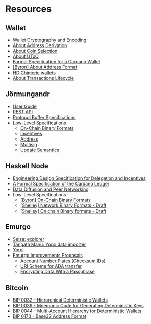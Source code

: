 # Resources

Wallet
------

- [Wallet Cryptography and Encoding](https://github.com/input-output-hk/cardano-wallet/wiki/Wallet-Cryptography-and-Encoding)
- [About Address Derivation](https://github.com/input-output-hk/cardano-wallet/wiki/About-Address-Derivation)
- [About Coin Selection](https://github.com/input-output-hk/cardano-wallet/wiki/About-Coin-Selection)
- [About UTxO](https://github.com/input-output-hk/cardano-wallet/wiki/About-UTxO)
- [Formal Specification for a Cardano Wallet](https://github.com/input-output-hk/cardano-wallet/blob/master/specifications/wallet/formal-specification-for-a-cardano-wallet.pdf)
- [[Byron] About Address Format](https://github.com/input-output-hk/cardano-wallet/wiki/About-Address-Format---Byron)
- [HD Chimeric wallets](https://github.com/input-output-hk/implementation-decisions/blob/e2d1bed5e617f0907bc5e12cf1c3f3302a4a7c42/text/1852-hd-chimeric.md)
- [About Transactions Lifecycle](https://github.com/input-output-hk/cardano-wallet/wiki/About-Transactions-Lifecycle)

Jörmungandr
------

- [User Guide](https://input-output-hk.github.io/jormungandr/)
- [REST API](https://redocly.github.io/redoc/?url=https://raw.githubusercontent.com/input-output-hk/jormungandr/master/doc/openapi.yaml)
- [Protocol Buffer Specifications](https://github.com/input-output-hk/chain-libs/blob/master/network-grpc/proto/node.proto)
- [Low-Level Specifications](https://github.com/input-output-hk/chain-libs/blob/master/chain-impl-mockchain/doc)
  - [On-Chain Binary Formats](https://github.com/input-output-hk/chain-libs/blob/master/chain-impl-mockchain/doc/format.abnf)
  - [Incentives](https://github.com/input-output-hk/chain-libs/blob/master/chain-impl-mockchain/doc/incentives.md)
  - [Address](https://github.com/input-output-hk/chain-libs/blob/master/chain-impl-mockchain/doc/address.md)
  - [Multisig](https://github.com/input-output-hk/chain-libs/blob/master/chain-impl-mockchain/doc/multisig.md)
  - [Update Semantics](https://github.com/input-output-hk/chain-libs/blob/master/chain-impl-mockchain/doc/update.md)

Haskell Node
------

- [Engineering Design Specification for Delegation and Incentives](https://hydra.iohk.io/build/902246/download/1/delegation_design_spec.pdf) 
- [A Formal Specification of the Cardano Ledger](https://hydra.iohk.io/build/1224753/download/1/ledger-spec.pdf)
- [Data Diffusion and Peer Networking](https://hydra.iohk.io/build/1070091/download/1/network.pdf)
- Low-Level Specifications
  - [[Byron] On-Chain Binary Formats](https://github.com/input-output-hk/cardano-sl/blob/master/docs/on-the-wire/current-spec.cddl)
  - [[Shelley] Network Binary Formats - Draft](https://github.com/input-output-hk/ouroboros-network/blob/master/ouroboros-network/test/messages.cddl)
  - [[Shelley] On chain Binary formats - Draft](https://github.com/input-output-hk/cardano-ledger-specs/blob/master/shelley/chain-and-ledger/cddl-spec/shelley.cddl#L32)

Emurgo
------

- [Seiza: explorer](https://www.seiza.com/)
- [Tangata Manu: Yoroi data importer](https://github.com/Emurgo/tangata-manu)
- [Yoroi](https://github.com/Emurgo/yoroi-frontend)
- [Emurgo Improvements Proposals](https://github.com/Emurgo/EmIPs/tree/master/specs)
  - [Account Number Plates (Checksum IDs)](https://github.com/Emurgo/EmIPs/blob/master/specs/emip-001.md)
  - [URI Scheme for ADA transfer](https://github.com/Emurgo/EmIPs/blob/master/specs/emip-002.md)
  - [Encrypting Data With a Passphrase](https://github.com/Emurgo/EmIPs/blob/master/specs/emip-003.md)

Bitcoin
------

- [BIP 0032 - Hierarchical Deterministic Wallets](https://github.com/bitcoin/bips/blob/master/bip-0032.mediawiki)
- [BIP 0039 - Mnemonic Code for Generating Deterministic Keys](https://github.com/bitcoin/bips/blob/master/bip-0039.mediawiki)
- [BIP 0044 - Multi-Account Hierarchy for Deterministic Wallets](https://github.com/bitcoin/bips/blob/master/bip-0044.mediawiki)
- [BIP 0173 - Base32 Address Format](https://github.com/bitcoin/bips/blob/master/bip-0173.mediawiki)